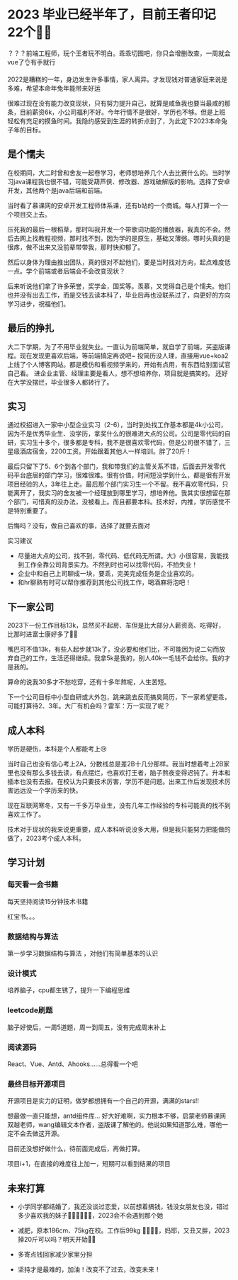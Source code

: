 # 2023 毕业已经半年了，目前王者印记22个🐱‍👓

？？？前端工程师，玩个王者玩不明白。乖乖切图吧，你只会增删改查，一周就会vue了👌有手就行

2022是糟糕的一年，身边发生许多事情，家人离异。才发现钱对普通家庭来说是多难，希望本命年兔年能带来好运

很难过现在没有能力改变现状，只有努力提升自己，就算是咸鱼我也要当最咸的那条，目前薪资6k，小公司福利不好。今年行情不是很好，学历也不够。但是上班轻松有充足的摸鱼时间。我隐约感受到生涯的转折点到了，为此定下2023本命兔子年的目标。

## 是个懦夫

在校期间，大二时曾和舍友一起卷学习，老师想培养几个人去比赛什么的。当时学习java课程我也很不错，可能受葫芦侠、修改器、游戏破解版的影响。选择了安卓开发，其他两个是java后端和前端。

当时看了慕课网的安卓开发工程师体系课，还有b站的一个商城。每人打算一个一个项目交上去。

压死我的最后一根稻草，那时叫我开发一个带歌词功能的播放器，我真的不会。然后去网上找教程视频，那时找不到，因为学的是原生，基础又薄弱。哪时头真的是很疼，做不出来又没前辈带带我，那时快抑郁了。

然后以身体为理由推出团队，真的很对不起他们，要是当时找对方向，起点难度低一点。学个前端或者后端会不会改变现状？

后来听说他们拿了许多荣誉，奖学金，国奖等。羡慕，又觉得自己是个懦夫。他们也并没有出去工作，而是交钱去读本科了，毕业后再也没联系过了，向更好的方向学习进步，祝福他们。


## 最后的挣扎

大二下学期，为了不用毕业就失业。一直认为前端简单，就自学了前端，买盗版课程。现在发现更喜欢后端，等前端搞定再说吧~
投简历没人理，直接用vue+koa2上线了个人博客网站。都是模仿和看视频学来的，开始有点用，有东西给别面试官自己看。
进企业主管、经理主要是看人，想不想培养你，项目就是搞笑的。
还好在大学没摆烂，毕业很多人都转行了。

## 实习

通过校招进入一家中小型企业实习（2-6），当时到处找工作基本都是4k小公司，因为不是优秀毕业生、没学历，拿奖什么的很难进大点的公司。公司是零代码的自研，实习生十多个，很多都是专科，我不是很喜欢零代码，但是公司很不错了，三星级酒店宿舍，2200工资。开始跟着其他人一样培训。胖了20斤！

最后只留下了5、6个到各个部门，我和带我们的主管关系不错，后面去开发零代码平台底层的部门学习，很难很难。很有价值，时间短没学到什么，都是很有开发项目经验的人，3年往上走。最后那个部门实习生一个不留。我不喜欢零代码，只能离开了，我实习的舍友被一个经理放到哪里学习，想培养他。我其实很想留在那个部门，可惜真的没办法，没被看上。而且都要本科。技术好，内推，学历感觉不是特别重要了。

后悔吗？没有，做自己喜欢的事，选择了就要去面对

实习建议

- 尽量进大点的公司，找不到，零代码、低代码无所谓。大》小很容易，我能找到工作全靠公司背景实力。不然到时也可以找零代码，不拍失业！
- 企业中和自己上司聊成一块，要乖，完美完成任务是企业喜欢的。
- 和hr聊熟有时可以帮你推荐到其他公司找工作，喝酒麻将泡吧！

## 下一家公司

2023下一份工作目标13k，显然买不起房、车但是比大部分人薪资高、吃得好，比那时进富士康好多了🐱‍🐉

嘴巴可不值13k，有些人起步就13k了，没必要和他们比，不可能因为说二句而放弃自己的工作，生活还得继续。我拿5k是我的，别人40k一毛钱不会给你。我的才是我的。

算命的说我30多才不愁吃穿，还有十多年熬呢，人生苦短。

下一个公司目标中小型自研或大外包，跳来跳去反而搞臭简历，下一家希望更乖，可能打算待2、3年。大厂有机会吗？雷军：万一实现了呢？

## 成人本科

学历是硬伤，本科是个人都能考上😢

当时自己也没有信心考上2A，分数线总是差2B十几分那样。我当时想着考上2B家里也没有那么多钱去读，有点摆烂，也喜欢打王者，脑子熬夜变得迟钝了。升本和插本也没有去报。在校认为只要技术厉害，学历不是问题。出来工作后发现技术厉害远远没一个学历来的快。

现在互联网寒冬，又有一千多万毕业生，没有几年工作经验的专科可能真的找不到喜欢工作了。

技术对于现状的我来说更重要，成人本科听说没多大用，但是我只能努力把能做的做了，2023考个成人本科。

## 学习计划

### 每天看一会书籍

每天坚持阅读15分钟技术书籍

红宝书。。。

### 数据结构与算法

第一步学习数据结构与算法 ，对他们有简单基本的认识

### 设计模式

培养脑子，cpu都生锈了，提升一下编程思维

### leetcode刷题

脑子好使后，一周5道题，周一到周五，没有完成周末补上

### 阅读源码

React、Vue、Antd、Ahooks......总得看一个吧

### 最终目标开源项目

开源项目是实力的证明，做梦都想拥有一个自己的开源，满满的stars!!

想最做一直只能想，antd组件库... 好大好难啊，实力根本不够，启蒙老师慕课网双越老师，wang编辑文本作者，盗版课了解他的。他说如果知道那么难，哪他一定不会去做这开源。

目前还没想好做什么，待前面完成后，再做打算。

项目i+1，在直接的难度往上加一，短期可以看到结果的项目



## 未来打算

- 小学同学都结婚了，我还没谈过恋爱，以前想着搞钱，钱没女朋友也没，错过多少喜欢我的妹子🤦‍♂️🤦‍♂️🤦‍♂️，2023会不会遇到那个她

- 减肥，原本186cm、75kg在校。工作后99kg 🤷‍♂️🤷‍♂️，妈耶，又丑又胖，2023掉20斤可以吗？明天开始🐱‍👤

- 多寄点钱回家减少家里分担

- 坚持才是最难的，加油！改变不了过去，改变未来！

  